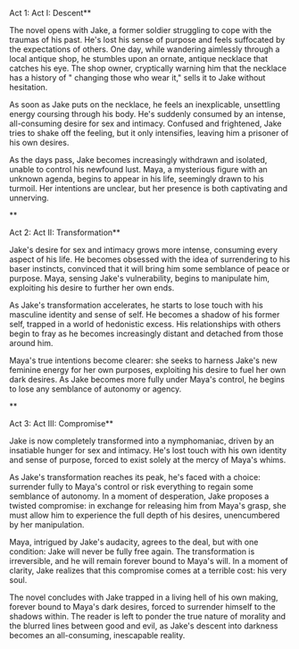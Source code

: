 Act 1:
Act I: Descent**

The novel opens with Jake, a former soldier struggling to cope with the traumas of his past. He's lost his sense of purpose and feels suffocated by the expectations of others. One day, while wandering aimlessly through a local antique shop, he stumbles upon an ornate, antique necklace that catches his eye. The shop owner, cryptically warning him that the necklace has a history of " changing those who wear it," sells it to Jake without hesitation.

As soon as Jake puts on the necklace, he feels an inexplicable, unsettling energy coursing through his body. He's suddenly consumed by an intense, all-consuming desire for sex and intimacy. Confused and frightened, Jake tries to shake off the feeling, but it only intensifies, leaving him a prisoner of his own desires.

As the days pass, Jake becomes increasingly withdrawn and isolated, unable to control his newfound lust. Maya, a mysterious figure with an unknown agenda, begins to appear in his life, seemingly drawn to his turmoil. Her intentions are unclear, but her presence is both captivating and unnerving.

**

Act 2:
Act II: Transformation**

Jake's desire for sex and intimacy grows more intense, consuming every aspect of his life. He becomes obsessed with the idea of surrendering to his baser instincts, convinced that it will bring him some semblance of peace or purpose. Maya, sensing Jake's vulnerability, begins to manipulate him, exploiting his desire to further her own ends.

As Jake's transformation accelerates, he starts to lose touch with his masculine identity and sense of self. He becomes a shadow of his former self, trapped in a world of hedonistic excess. His relationships with others begin to fray as he becomes increasingly distant and detached from those around him.

Maya's true intentions become clearer: she seeks to harness Jake's new feminine energy for her own purposes, exploiting his desire to fuel her own dark desires. As Jake becomes more fully under Maya's control, he begins to lose any semblance of autonomy or agency.

**

Act 3:
Act III: Compromise**

Jake is now completely transformed into a nymphomaniac, driven by an insatiable hunger for sex and intimacy. He's lost touch with his own identity and sense of purpose, forced to exist solely at the mercy of Maya's whims.

As Jake's transformation reaches its peak, he's faced with a choice: surrender fully to Maya's control or risk everything to regain some semblance of autonomy. In a moment of desperation, Jake proposes a twisted compromise: in exchange for releasing him from Maya's grasp, she must allow him to experience the full depth of his desires, unencumbered by her manipulation.

Maya, intrigued by Jake's audacity, agrees to the deal, but with one condition: Jake will never be fully free again. The transformation is irreversible, and he will remain forever bound to Maya's will. In a moment of clarity, Jake realizes that this compromise comes at a terrible cost: his very soul.

The novel concludes with Jake trapped in a living hell of his own making, forever bound to Maya's dark desires, forced to surrender himself to the shadows within. The reader is left to ponder the true nature of morality and the blurred lines between good and evil, as Jake's descent into darkness becomes an all-consuming, inescapable reality.